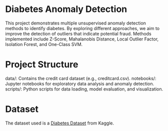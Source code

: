 # Diabetes Anomaly Detection

This project demonstrates multiple unsupervised anomaly detection methods to identify diabetes. By exploring different approaches, we aim to improve the detection of outliers that indicate potential fraud. Methods implemented include Z-Score, Mahalanobis Distance, Local Outlier Factor, Isolation Forest, and One-Class SVM.

# Project Structure

data/: Contains the credit card dataset (e.g., creditcard.csv).
notebooks/: Jupyter notebooks for exploratory data analysis and anomaly detection.
scripts/: Python scripts for data loading, model evaluation, and visualization.

# Dataset

The dataset used is a [Diabetes Dataset](https://www.kaggle.com/datasets/uciml/pima-indians-diabetes-database) from Kaggle.


